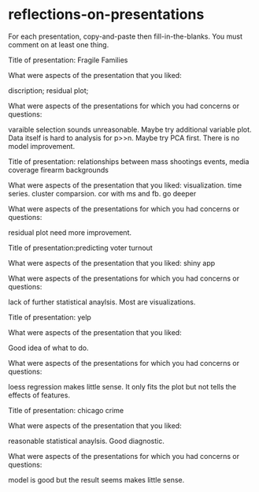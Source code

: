 # reflections-on-presentations

For each presentation, copy-and-paste then fill-in-the-blanks.  You must comment on at least one thing. 


Title of presentation: Fragile Families

What were aspects of the presentation that you liked:

discription; residual plot; 

What were aspects of the presentations for which you had concerns or questions:

varaible selection sounds unreasonable. Maybe try additional variable plot.
Data itself is hard to analysis for p>>n. Maybe try PCA first.
There is no model improvement.





Title of presentation: relationships between mass shootings events, media coverage firearm backgrounds

What were aspects of the presentation that you liked:
visualization. time series. cluster comparsion.  cor with ms and fb. go deeper

What were aspects of the presentations for which you had concerns or questions:

residual plot need more improvement.




Title of presentation:predicting voter turnout

What were aspects of the presentation that you liked:
shiny app

What were aspects of the presentations for which you had concerns or questions:

lack of further statistical anaylsis. Most are visualizations. 




Title of presentation: yelp

What were aspects of the presentation that you liked:

Good idea of what to do.

What were aspects of the presentations for which you had concerns or questions:

loess regression makes little sense. It only fits the plot but not tells the effects of features.




Title of presentation: chicago crime

What were aspects of the presentation that you liked:

reasonable statistical anaylsis. Good diagnostic.

What were aspects of the presentations for which you had concerns or questions:

model is good but the result seems makes little sense.





